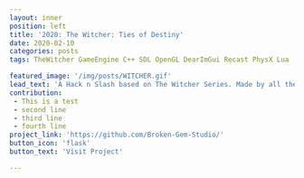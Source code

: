 ```yaml
---
layout: inner
position: left
title: '2020: The Witcher: Ties of Destiny'
date: 2020-02-10 
categories: posts
tags: TheWitcher GameEngine C++ SDL OpenGL DearImGui Recast PhysX Lua

featured_image: '/img/posts/WITCHER.gif'
lead_text: 'A Hack n Slash based on The Witcher Series. Made by all the class (29 people) on our own game engine, Broken Engine. It was based on my first game engine CENTRAL 3D'
contribution: 
 - This is a test
 - second line
 - third line
 - fourth line
project_link: 'https://github.com/Broken-Gem-Studio/'
button_icon: 'flask'
button_text: 'Visit Project'

---
```

